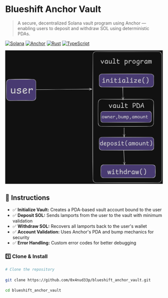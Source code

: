 #  Blueshift Anchor Vault

> A secure, decentralized Solana vault program using Anchor — enabling users to deposit and withdraw SOL using deterministic PDAs.

[![Solana](https://img.shields.io/badge/Solana-9945FF?style=for-the-badge&logo=solana&logoColor=white)](https://solana.com/)
[![Anchor](https://img.shields.io/badge/Anchor-663399?style=for-the-badge&logo=anchor&logoColor=white)](https://www.anchor-lang.com/)
[![Rust](https://img.shields.io/badge/Rust-000000?style=for-the-badge&logo=rust&logoColor=white)](https://www.rust-lang.org/)
[![TypeScript](https://img.shields.io/badge/TypeScript-007ACC?style=for-the-badge&logo=typescript&logoColor=white)](https://www.typescriptlang.org/)

<div align="center">
  <img src="./docs/architecture.png" alt="architecture" width="full">
</div>

## 🎯 Instructions

- ✅ **Initialize Vault:** Creates a PDA-based vault account bound to the user
- ✅ **Deposit SOL:** Sends lamports from the user to the vault with minimum validation
- ✅ **Withdraw SOL:** Recovers all lamports back to the user's wallet
- ✅ **Account Validation:** Uses Anchor's PDA and bump mechanics for security
- ✅ **Error Handling:** Custom error codes for better debugging

### 1️⃣ Clone & Install

```bash
# Clone the repository

git clone https://github.com/0x4nud33p/blueshift_anchor_vault.git

cd blueshift_anchor_vault

```
